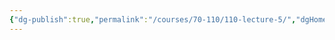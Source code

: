 ```yaml
---
{"dg-publish":true,"permalink":"/courses/70-110/110-lecture-5/","dgHomeLink":true,"dgPassFrontmatter":false,"dgShowBacklinks":false,"dgShowLocalGraph":false,"dgShowInlineTitle":false}
---
```

